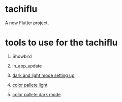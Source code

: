 # tachiflu

A new Flutter project.

# tools to use for the tachiflu 
1. Showbird

2. in_app_update

3. [dark and light mode setting up]('https://www.dhiwise.com/post/exploring-custom-themes-and-theme-extensions-in-flutter')
4. [color pallete light]('https://www.realtimecolors.com/?colors=09131b-f4f8fb-4584bf-db949c-ceb66f&fonts=Poppins-Poppins')
5. [color pallete dark mode]('https://www.realtimecolors.com/?colors=e4eef6-04080b-407fba-6b242c-907931&fonts=Poppins-Poppins')